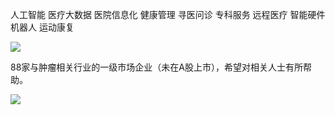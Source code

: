 
人工智能
医疗大数据
医院信息化
健康管理
寻医问诊
专科服务
远程医疗
智能硬件
机器人
运动康复

![](https://vcbeat.top/upload/image/02/07/20/26/1500517605710586.png)


88家与肿瘤相关行业的一级市场企业（未在A股上市），希望对相关人士有所帮助。

![](http://www.199it.com/wp-content/uploads/2016/12/1481202845-6384-g3r3y6nk58m0fjzl1200.jpg)

